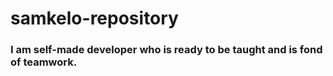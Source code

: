 # samkelo-repository
### I am self-made developer who is ready to be taught and is fond of teamwork. 
